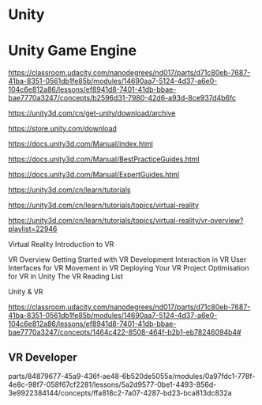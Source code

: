 # Unity  



# Unity Game Engine  



https://classroom.udacity.com/nanodegrees/nd017/parts/d71c80eb-7687-41ba-8351-0561db1fe85b/modules/14690aa7-5124-4d37-a6e0-104c6e812a86/lessons/ef8941d8-7401-41db-bbae-bae7770a3247/concepts/b2596d31-7980-42d6-a93d-8ce937d4b6fc



https://unity3d.com/cn/get-unity/download/archive

https://store.unity.com/download

https://docs.unity3d.com/Manual/index.html

https://docs.unity3d.com/Manual/BestPracticeGuides.html

https://docs.unity3d.com/Manual/ExpertGuides.html



https://unity3d.com/cn/learn/tutorials

https://unity3d.com/cn/learn/tutorials/topics/virtual-reality



https://unity3d.com/cn/learn/tutorials/topics/virtual-reality/vr-overview?playlist=22946



Virtual Reality
Introduction to VR

VR Overview
Getting Started with VR Development
Interaction in VR
User Interfaces for VR
Movement in VR
Deploying Your VR Project
Optimisation for VR in Unity
The VR Reading List









Unity & VR

https://classroom.udacity.com/nanodegrees/nd017/parts/d71c80eb-7687-41ba-8351-0561db1fe85b/modules/14690aa7-5124-4d37-a6e0-104c6e812a86/lessons/ef8941d8-7401-41db-bbae-bae7770a3247/concepts/1464c422-8508-464f-b2b1-eb78246094b4#





## VR Developer




parts/84879677-45a9-436f-ae48-6b520de5055a/modules/0a97fdc1-778f-4e8c-98f7-058f67cf2281/lessons/5a2d9577-0be1-4493-856d-3e9922384144/concepts/ffa818c2-7a07-4287-bd23-bca813dc832a





